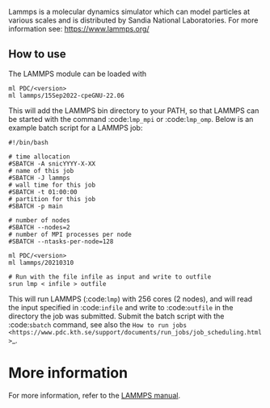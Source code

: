Lammps is a molecular dynamics simulator which can model particles at various scales and is distributed by Sandia National Laboratories.
For more information see: https://www.lammps.org/

## How to use

The LAMMPS module can be loaded with
```
ml PDC/<version>
ml lammps/15Sep2022-cpeGNU-22.06
```

This will add the LAMMPS bin directory to your PATH, so that LAMMPS can be started with the command :code:`lmp_mpi` or :code:`lmp_omp`.
Below is an example batch script for a LAMMPS job:

```
#!/bin/bash

# time allocation
#SBATCH -A snicYYYY-X-XX
# name of this job
#SBATCH -J lammps
# wall time for this job
#SBATCH -t 01:00:00
# partition for this job
#SBATCH -p main

# number of nodes
#SBATCH --nodes=2
# number of MPI processes per node
#SBATCH --ntasks-per-node=128

ml PDC/<version>
ml lammps/20210310

# Run with the file infile as input and write to outfile
srun lmp < infile > outfile
```

This will run LAMMPS (:code:`lmp`) with 256 cores (2 nodes), and will read the input specified in :code:`infile` and write to :code:`outfile` in the directory the job was submitted. Submit the batch script with the :code:`sbatch` command, see also the `How to run jobs <https://www.pdc.kth.se/support/documents/run_jobs/job_scheduling.html>`_.

# More information
For more information, refer to the [LAMMPS manual](https://docs.lammps.org/Manual.html).
